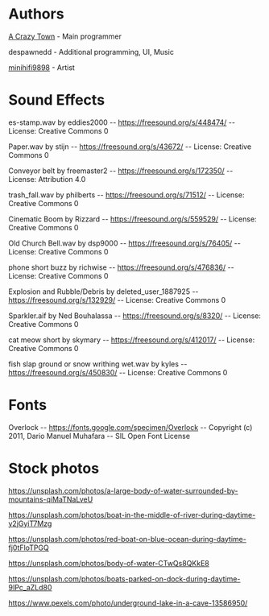 # Authors
[A Crazy Town](https://twitter.com/acrazytown) - Main programmer

despawnedd - Additional programming, UI, Music

[minihifi9898](https://twitter.com/minihifi9898) - Artist

# Sound Effects

es-stamp.wav by eddies2000 -- https://freesound.org/s/448474/ -- License: Creative Commons 0

Paper.wav by stijn -- https://freesound.org/s/43672/ -- License: Creative Commons 0

Conveyor belt by freemaster2 -- https://freesound.org/s/172350/ -- License: Attribution 4.0

trash_fall.wav by philberts -- https://freesound.org/s/71512/ -- License: Creative Commons 0

Cinematic Boom by Rizzard -- https://freesound.org/s/559529/ -- License: Creative Commons 0

Old Church Bell.wav by dsp9000 -- https://freesound.org/s/76405/ -- License: Creative Commons 0

phone short buzz by richwise -- https://freesound.org/s/476836/ -- License: Creative Commons 0

Explosion and Rubble/Debris by deleted_user_1887925 -- https://freesound.org/s/132929/ -- License: Creative Commons 0

Sparkler.aif by Ned Bouhalassa -- https://freesound.org/s/8320/ -- License: Creative Commons 0

cat meow short by skymary -- https://freesound.org/s/412017/ -- License: Creative Commons 0

fish slap ground or snow writhing wet.wav by kyles -- https://freesound.org/s/450830/ -- License: Creative Commons 0

# Fonts
Overlock -- https://fonts.google.com/specimen/Overlock -- Copyright (c) 2011, Dario Manuel Muhafara -- SIL Open Font License

# Stock photos
https://unsplash.com/photos/a-large-body-of-water-surrounded-by-mountains-qiMaTNaLveU 

https://unsplash.com/photos/boat-in-the-middle-of-river-during-daytime-y2jGyiT7Mzg 

https://unsplash.com/photos/red-boat-on-blue-ocean-during-daytime-fj0tFloTPGQ 

https://unsplash.com/photos/body-of-water-CTwQs8QKkE8 

https://unsplash.com/photos/boats-parked-on-dock-during-daytime-9IPc_aZLd80

https://www.pexels.com/photo/underground-lake-in-a-cave-13586950/
